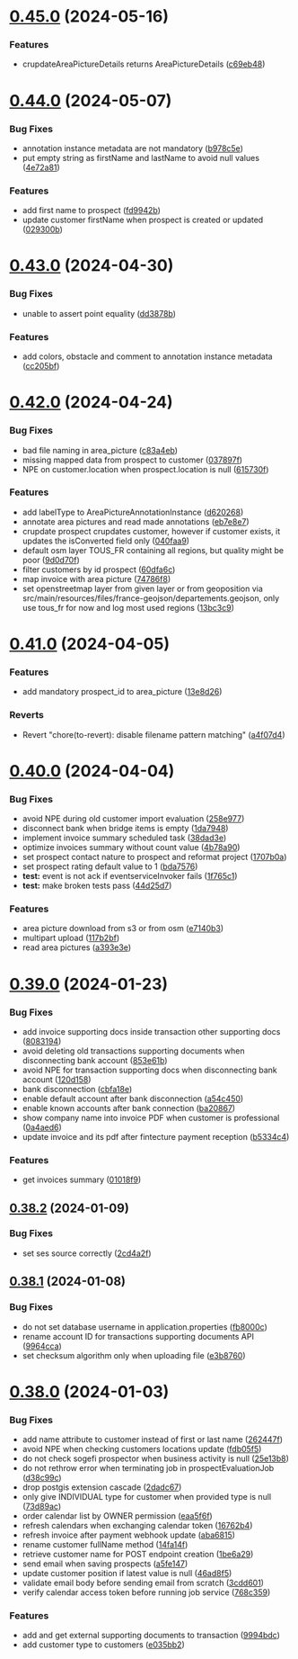 # [0.45.0](https://github.com/b-partners/bpartners-api/compare/v0.44.0...v0.45.0) (2024-05-16)


### Features

* crupdateAreaPictureDetails returns AreaPictureDetails ([c69eb48](https://github.com/b-partners/bpartners-api/commit/c69eb48b1a302143a5e14c08ab6b1a0ec421eabf))



# [0.44.0](https://github.com/b-partners/bpartners-api/compare/v0.43.0...v0.44.0) (2024-05-07)


### Bug Fixes

* annotation instance metadata are not mandatory ([b978c5e](https://github.com/b-partners/bpartners-api/commit/b978c5e5ecc68a00295f8b5915f249012aa02272))
* put empty string as firstName and lastName to avoid null values ([4e72a81](https://github.com/b-partners/bpartners-api/commit/4e72a8113ef6739893acc88d6d6604b7acf15711))


### Features

* add first name to prospect ([fd9942b](https://github.com/b-partners/bpartners-api/commit/fd9942b3ef34af15dd64c076fbc947016422705a))
* update customer firstName when prospect is created or updated ([029300b](https://github.com/b-partners/bpartners-api/commit/029300b0d482d5cdd24d109918820b5297368ece))



# [0.43.0](https://github.com/b-partners/bpartners-api/compare/v0.42.0...v0.43.0) (2024-04-30)


### Bug Fixes

* unable to assert point equality ([dd3878b](https://github.com/b-partners/bpartners-api/commit/dd3878bc938131dee640e73fa20ef78c93d32b9e))


### Features

* add colors, obstacle and comment to annotation instance metadata ([cc205bf](https://github.com/b-partners/bpartners-api/commit/cc205bf797c139eca133c1598b232f3f54c37961))



# [0.42.0](https://github.com/b-partners/bpartners-api/compare/v0.41.0...v0.42.0) (2024-04-24)


### Bug Fixes

* bad file naming in area_picture ([c83a4eb](https://github.com/b-partners/bpartners-api/commit/c83a4ebc6905576b0af5f4f7d4134430efd0400d))
* missing mapped data from prospect to customer ([037897f](https://github.com/b-partners/bpartners-api/commit/037897f50496f431ccf0658cf8cf12b30b45d317))
* NPE on customer.location when prospect.location is null ([615730f](https://github.com/b-partners/bpartners-api/commit/615730fc4b28efc9e60a2cf690912f778e277dbf))


### Features

* add labelType to AreaPictureAnnotationInstance ([d620268](https://github.com/b-partners/bpartners-api/commit/d620268717c6f9efd4bfa4565bab7b3b275e1855))
* annotate area pictures and read made annotations ([eb7e8e7](https://github.com/b-partners/bpartners-api/commit/eb7e8e7ea3f1c1d9ee70161ac83ec740b71e266e))
* crupdate prospect crupdates customer, however if customer exists, it updates the isConverted field only ([040faa9](https://github.com/b-partners/bpartners-api/commit/040faa9e7069c006eb33b50dd316fa51201fc0c6))
* default osm layer TOUS_FR containing all regions, but quality might be poor ([9d0d70f](https://github.com/b-partners/bpartners-api/commit/9d0d70fbcf1bd80ed647a661dc2aa3d7df841be3))
* filter customers by id prospect ([60dfa6c](https://github.com/b-partners/bpartners-api/commit/60dfa6c2b11b41ee2c5dd4e8579d01a9c326b7f8))
* map invoice with area picture ([74786f8](https://github.com/b-partners/bpartners-api/commit/74786f8280d2c568234bfaf4a0e505c073591470))
* set openstreetmap layer from given layer or from geoposition via src/main/resources/files/france-geojson/departements.geojson, only use tous_fr for now and log most used regions ([13bc3c9](https://github.com/b-partners/bpartners-api/commit/13bc3c9f65493fff2d48353f5ce02f31919bc256))



# [0.41.0](https://github.com/b-partners/bpartners-api/compare/v0.40.0...v0.41.0) (2024-04-05)


### Features

* add mandatory prospect_id to area_picture ([13e8d26](https://github.com/b-partners/bpartners-api/commit/13e8d2636593c705c66e3386fc8f732a7e0294cc))


### Reverts

* Revert "chore(to-revert): disable filename pattern matching" ([a4f07d4](https://github.com/b-partners/bpartners-api/commit/a4f07d41b780d8e62a13f849a7d56eddd76a5b81))



# [0.40.0](https://github.com/b-partners/bpartners-api/compare/v0.39.0...v0.40.0) (2024-04-04)


### Bug Fixes

* avoid NPE during old customer import evaluation ([258e977](https://github.com/b-partners/bpartners-api/commit/258e97777ddb7f37a557f3def280c05d4254cbd9))
* disconnect bank when bridge items is empty ([1da7948](https://github.com/b-partners/bpartners-api/commit/1da7948ed6a8020b9aea405ed5bf44f650237a48))
* implement invoice summary scheduled task ([38dad3e](https://github.com/b-partners/bpartners-api/commit/38dad3ef0238b183e4a1ffef0a5bc8a94f27e0ac))
* optimize invoices summary without count value ([4b78a90](https://github.com/b-partners/bpartners-api/commit/4b78a903d94c13d6eca0725ed3d6899c97ceb66d))
* set prospect contact nature to prospect and reformat project ([1707b0a](https://github.com/b-partners/bpartners-api/commit/1707b0ad63cc9f6b0299b3156359a21bcde97e05))
* set prospect rating default value to 1 ([bda7576](https://github.com/b-partners/bpartners-api/commit/bda7576a97eef39bedc35804a43669b02e0d641b))
* **test:** event is not ack if eventserviceInvoker fails ([1f765c1](https://github.com/b-partners/bpartners-api/commit/1f765c17ef497d9a6880cc068c74848bb2a67745))
* **test:** make broken tests pass ([44d25d7](https://github.com/b-partners/bpartners-api/commit/44d25d7ec2dd28b2257db3b5f1ef3082d3f66602))


### Features

* area picture download from s3 or from osm ([e7140b3](https://github.com/b-partners/bpartners-api/commit/e7140b36075bdaf1c66a586625983a1b3d903da2))
* multipart upload ([117b2bf](https://github.com/b-partners/bpartners-api/commit/117b2bf154eaeb0cc40e7785b1fcf0f467446598))
* read area pictures ([a393e3e](https://github.com/b-partners/bpartners-api/commit/a393e3e4c6b12049b31aab8703dd959053e57639))



# [0.39.0](https://github.com/b-partners/bpartners-api/compare/v0.38.2...v0.39.0) (2024-01-23)


### Bug Fixes

* add invoice supporting docs inside transaction other supporting docs ([8083194](https://github.com/b-partners/bpartners-api/commit/808319490208adc51bdebff75e197e6c2c0c805f))
* avoid deleting old transactions supporting documents when disconnecting bank account ([853e61b](https://github.com/b-partners/bpartners-api/commit/853e61b2deb614d8e7bcf9e236caa6150cdae6ef))
* avoid NPE for transaction supporting docs when disconnecting bank account ([120d158](https://github.com/b-partners/bpartners-api/commit/120d1589f77d32c1ebc445295d41b2fa9f0d670f))
* bank disconnection ([cbfa18e](https://github.com/b-partners/bpartners-api/commit/cbfa18e63ac09a497ebb25814ea31e34253d8d09))
* enable default account after bank disconnection ([a54c450](https://github.com/b-partners/bpartners-api/commit/a54c4502a4a7789d9d75eb1ad1c517051eabb320))
* enable known accounts after bank connection ([ba20867](https://github.com/b-partners/bpartners-api/commit/ba208676291de3eb2d1f56f82c871f3e42aeb4ae))
* show company name into invoice PDF when customer is professional ([0a4aed6](https://github.com/b-partners/bpartners-api/commit/0a4aed64ec63e191259a9a9b62ab1e167e52de8c))
* update invoice and its pdf after fintecture payment reception ([b5334c4](https://github.com/b-partners/bpartners-api/commit/b5334c45875a407bfdbf2cdf382c2b25191f9fbf))


### Features

* get invoices summary ([01018f9](https://github.com/b-partners/bpartners-api/commit/01018f9b763f57b5f0504c22c27434e7e263e618))



## [0.38.2](https://github.com/b-partners/bpartners-api/compare/v0.38.1...v0.38.2) (2024-01-09)


### Bug Fixes

* set ses source correctly ([2cd4a2f](https://github.com/b-partners/bpartners-api/commit/2cd4a2faeebcc495455ace9afd184813733136a9))



## [0.38.1](https://github.com/b-partners/bpartners-api/compare/v0.38.0...v0.38.1) (2024-01-08)


### Bug Fixes

* do not set database username in application.properties ([fb8000c](https://github.com/b-partners/bpartners-api/commit/fb8000c5b7c9b31069f3babecf879ac0f89ef318))
* rename account ID for transactions supporting documents API ([9964cca](https://github.com/b-partners/bpartners-api/commit/9964cca5745ea5c2ec9e77248a33c961ae5e21e4))
* set checksum algorithm only when uploading file ([e3b8760](https://github.com/b-partners/bpartners-api/commit/e3b87602f8fbabc7c2d7031f841dd20aa6051765))



# [0.38.0](https://github.com/b-partners/bpartners-api/compare/v0.37.2...v0.38.0) (2024-01-03)


### Bug Fixes

* add name attribute to customer instead of first or last name ([262447f](https://github.com/b-partners/bpartners-api/commit/262447f746daf445f5690dee0529b9f2663edb79))
* avoid NPE when checking customers locations update ([fdb05f5](https://github.com/b-partners/bpartners-api/commit/fdb05f577822f82f416089c9fa57f4ccb16b7f54))
* do not check sogefi prospector when business activity is null ([25e13b8](https://github.com/b-partners/bpartners-api/commit/25e13b88039cf73a8b30c7ec40f572a3175209e8))
* do not rethrow error when terminating job in prospectEvaluationJob ([d38c99c](https://github.com/b-partners/bpartners-api/commit/d38c99c4a17bc2228431be7f4362966411816389))
* drop postgis extension cascade ([2dadc67](https://github.com/b-partners/bpartners-api/commit/2dadc67cd6e3450af41e6605d4212c72af44bc6e))
* only give INDIVIDUAL type for customer when provided type is null ([73d89ac](https://github.com/b-partners/bpartners-api/commit/73d89ac0323910f0308d72f26fc71c0b81192c19))
* order calendar list by OWNER permission ([eaa5f6f](https://github.com/b-partners/bpartners-api/commit/eaa5f6f104d9525027ebe23ecc24026ebcc7f911))
* refresh calendars when exchanging calendar token ([16762b4](https://github.com/b-partners/bpartners-api/commit/16762b419782aac55945f4c485bdd04bb1459972))
* refresh invoice after payment webhook update ([aba6815](https://github.com/b-partners/bpartners-api/commit/aba681517024e450beb6f0a08e7a0d12d0af242f))
* rename customer fullName method ([14fa14f](https://github.com/b-partners/bpartners-api/commit/14fa14f9a8f9b3de34254fd715eb859f2fb70fed))
* retrieve customer name for POST endpoint creation ([1be6a29](https://github.com/b-partners/bpartners-api/commit/1be6a29e4223f2bc52f0960ed131ef881d184655))
* send email when saving prospects ([a5fe147](https://github.com/b-partners/bpartners-api/commit/a5fe14784c2a4ee166e07ca9843d077ad87a9ae5))
* update customer position if latest value is null ([46ad8f5](https://github.com/b-partners/bpartners-api/commit/46ad8f5e7cba6ff73078f53684f933b87d904727))
* validate email body before sending email from scratch ([3cdd601](https://github.com/b-partners/bpartners-api/commit/3cdd601294069e69678c1c3246dc8c6d985ebd5f))
* verify calendar access token before running job service ([768c359](https://github.com/b-partners/bpartners-api/commit/768c35997ec989a27c8da299f0eff6ae7585e52b))


### Features

* add  and get external supporting documents to transaction ([9994bdc](https://github.com/b-partners/bpartners-api/commit/9994bdcf07c8a06f9b223d1c2f4c7be91f7fa316))
* add customer type to customers ([e035bb2](https://github.com/b-partners/bpartners-api/commit/e035bb270544c1f4db155c1563d9b206293b71e6))



